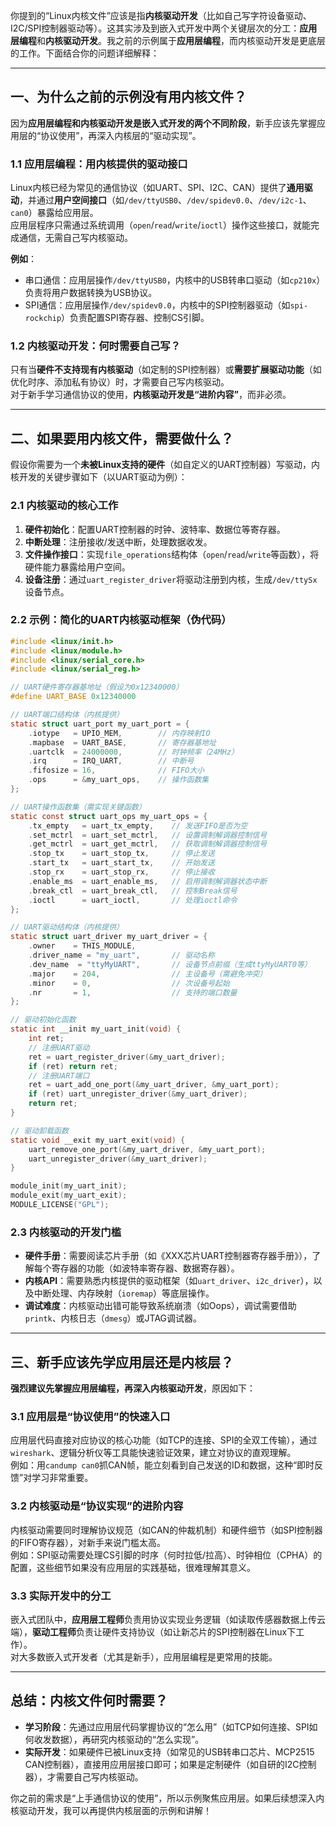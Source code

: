 
你提到的“Linux内核文件”应该是指**内核驱动开发**（比如自己写字符设备驱动、I2C/SPI控制器驱动等）。这其实涉及到嵌入式开发中两个关键层次的分工：**应用层编程**和**内核驱动开发**。我之前的示例属于**应用层编程**，而内核驱动开发是更底层的工作。下面结合你的问题详细解释：


---

## 一、为什么之前的示例没有用内核文件？
因为**应用层编程和内核驱动开发是嵌入式开发的两个不同阶段**，新手应该先掌握应用层的“协议使用”，再深入内核层的“驱动实现”。


### 1.1 应用层编程：用内核提供的驱动接口
Linux内核已经为常见的通信协议（如UART、SPI、I2C、CAN）提供了**通用驱动**，并通过**用户空间接口**（如`/dev/ttyUSB0`、`/dev/spidev0.0`、`/dev/i2c-1`、`can0`）暴露给应用层。  
应用层程序只需通过系统调用（`open`/`read`/`write`/`ioctl`）操作这些接口，就能完成通信，无需自己写内核驱动。

**例如**：  
- 串口通信：应用层操作`/dev/ttyUSB0`，内核中的USB转串口驱动（如`cp210x`）负责将用户数据转换为USB协议。  
- SPI通信：应用层操作`/dev/spidev0.0`，内核中的SPI控制器驱动（如`spi-rockchip`）负责配置SPI寄存器、控制CS引脚。  


### 1.2 内核驱动开发：何时需要自己写？
只有当**硬件不支持现有内核驱动**（如定制的SPI控制器）或**需要扩展驱动功能**（如优化时序、添加私有协议）时，才需要自己写内核驱动。  
对于新手学习通信协议的使用，**内核驱动开发是“进阶内容”**，而非必须。


---

## 二、如果要用内核文件，需要做什么？
假设你需要为一个**未被Linux支持的硬件**（如自定义的UART控制器）写驱动，内核开发的关键步骤如下（以UART驱动为例）：


### 2.1 内核驱动的核心工作
1. **硬件初始化**：配置UART控制器的时钟、波特率、数据位等寄存器。  
2. **中断处理**：注册接收/发送中断，处理数据收发。  
3. **文件操作接口**：实现`file_operations`结构体（`open`/`read`/`write`等函数），将硬件能力暴露给用户空间。  
4. **设备注册**：通过`uart_register_driver`将驱动注册到内核，生成`/dev/ttySx`设备节点。  


### 2.2 示例：简化的UART内核驱动框架（伪代码）
```c
#include <linux/init.h>
#include <linux/module.h>
#include <linux/serial_core.h>
#include <linux/serial_reg.h>

// UART硬件寄存器基地址（假设为0x12340000）
#define UART_BASE 0x12340000

// UART端口结构体（内核提供）
static struct uart_port my_uart_port = {
    .iotype   = UPIO_MEM,        // 内存映射IO
    .mapbase  = UART_BASE,       // 寄存器基地址
    .uartclk  = 24000000,        // 时钟频率（24MHz）
    .irq      = IRQ_UART,        // 中断号
    .fifosize = 16,              // FIFO大小
    .ops      = &my_uart_ops,    // 操作函数集
};

// UART操作函数集（需实现关键函数）
static const struct uart_ops my_uart_ops = {
    .tx_empty   = uart_tx_empty,    // 发送FIFO是否为空
    .set_mctrl  = uart_set_mctrl,   // 设置调制解调器控制信号
    .get_mctrl  = uart_get_mctrl,   // 获取调制解调器控制信号
    .stop_tx    = uart_stop_tx,     // 停止发送
    .start_tx   = uart_start_tx,    // 开始发送
    .stop_rx    = uart_stop_rx,     // 停止接收
    .enable_ms  = uart_enable_ms,   // 启用调制解调器状态中断
    .break_ctl  = uart_break_ctl,   // 控制Break信号
    .ioctl      = uart_ioctl,       // 处理ioctl命令
};

// UART驱动结构体（内核提供）
static struct uart_driver my_uart_driver = {
    .owner    = THIS_MODULE,
    .driver_name = "my_uart",       // 驱动名称
    .dev_name  = "ttyMyUART",       // 设备节点前缀（生成ttyMyUART0等）
    .major    = 204,                // 主设备号（需避免冲突）
    .minor    = 0,                  // 次设备号起始
    .nr       = 1,                  // 支持的端口数量
};

// 驱动初始化函数
static int __init my_uart_init(void) {
    int ret;
    // 注册UART驱动
    ret = uart_register_driver(&my_uart_driver);
    if (ret) return ret;
    // 注册UART端口
    ret = uart_add_one_port(&my_uart_driver, &my_uart_port);
    if (ret) uart_unregister_driver(&my_uart_driver);
    return ret;
}

// 驱动卸载函数
static void __exit my_uart_exit(void) {
    uart_remove_one_port(&my_uart_driver, &my_uart_port);
    uart_unregister_driver(&my_uart_driver);
}

module_init(my_uart_init);
module_exit(my_uart_exit);
MODULE_LICENSE("GPL");
```


### 2.3 内核驱动的开发门槛
- **硬件手册**：需要阅读芯片手册（如《XXX芯片UART控制器寄存器手册》），了解每个寄存器的功能（如波特率寄存器、数据寄存器）。  
- **内核API**：需要熟悉内核提供的驱动框架（如`uart_driver`、`i2c_driver`），以及中断处理、内存映射（`ioremap`）等底层操作。  
- **调试难度**：内核驱动出错可能导致系统崩溃（如Oops），调试需要借助`printk`、内核日志（`dmesg`）或JTAG调试器。  


---

## 三、新手应该先学应用层还是内核层？
**强烈建议先掌握应用层编程，再深入内核驱动开发**，原因如下：


### 3.1 应用层是“协议使用”的快速入口
应用层代码直接对应协议的核心功能（如TCP的连接、SPI的全双工传输），通过` wireshark`、逻辑分析仪等工具能快速验证效果，建立对协议的直观理解。  
例如：用`candump can0`抓CAN帧，能立刻看到自己发送的ID和数据，这种“即时反馈”对学习非常重要。


### 3.2 内核驱动是“协议实现”的进阶内容
内核驱动需要同时理解协议规范（如CAN的仲裁机制）和硬件细节（如SPI控制器的FIFO寄存器），对新手来说门槛太高。  
例如：SPI驱动需要处理CS引脚的时序（何时拉低/拉高）、时钟相位（CPHA）的配置，这些细节如果没有应用层的实践基础，很难理解其意义。


### 3.3 实际开发中的分工
嵌入式团队中，**应用层工程师**负责用协议实现业务逻辑（如读取传感器数据上传云端），**驱动工程师**负责让硬件支持协议（如让新芯片的SPI控制器在Linux下工作）。  
对大多数嵌入式开发者（尤其是新手），应用层编程是更常用的技能。


---

## 总结：内核文件何时需要？
- **学习阶段**：先通过应用层代码掌握协议的“怎么用”（如TCP如何连接、SPI如何收发数据），再研究内核驱动的“怎么实现”。  
- **实际开发**：如果硬件已被Linux支持（如常见的USB转串口芯片、MCP2515 CAN控制器），直接用应用层接口即可；如果是定制硬件（如自研的I2C控制器），才需要自己写内核驱动。

你之前的需求是“上手通信协议的使用”，所以示例聚焦应用层。如果后续想深入内核驱动开发，我可以再提供内核层面的示例和讲解！